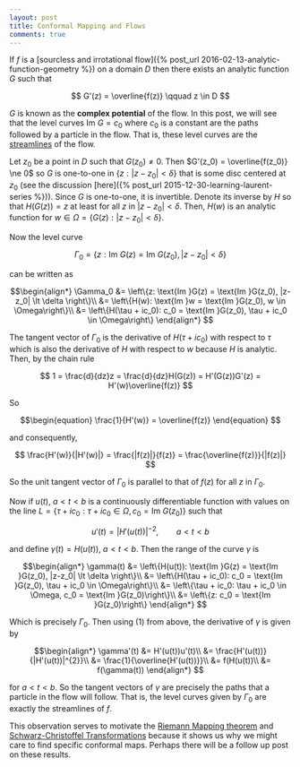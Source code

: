 ```yaml
---
layout: post
title: Conformal Mapping and Flows
comments: true
---
```


If $f$ is a [sourcless and irrotational flow]({% post_url 2016-02-13-analytic-function-geometry %}) on a domain $D$ then there exists an analytic function $G$ such that

$$
G'(z) = \overline{f(z)} \qquad z \in D
$$

$G$ is known as the **complex potential** of the flow. In this post, we will see that the level curves $\text{Im }G = c_0$ where $c_0$ is a constant are the paths followed by a particle in the flow. That is, these level curves are the [streamlines](https://en.wikipedia.org/wiki/Streamlines,_streaklines,_and_pathlines) of the flow.

Let $z_0$ be a point in $D$ such that $G(z_0) \ne 0$. Then $G'(z_0) = \overline{f(z_0)} \ne 0$ so $G$ is one-to-one in $\left\{ z : | z-z_0| \lt \delta \right\}$ that is some disc centered at $z_0$ (see the discussion [here]({% post_url 2015-12-30-learning-laurent-series %})). Since $G$ is one-to-one, it is invertible. Denote its inverse by $H$ so that $H(G(z)) = z$ at least for all $z$ in $|z-z_0| \lt \delta$. Then, $H(w)$ is an analytic function for $w \in \Omega = \left\{G(z) : |z - z_0 | \lt \delta\right\}$. 

Now the level curve

$$
\Gamma_0 = \left\{z: \text{Im }G(z) = \text{Im }G(z_0), |z-z_0| \lt \delta \right\}
$$

can be written as

$$\begin{align*}
\Gamma_0 &= \left\{z: \text{Im }G(z) = \text{Im }G(z_0), |z-z_0| \lt \delta \right\}\\
&= \left\{H(w): \text{Im }w = \text{Im }G(z_0), w \in \Omega\right\}\\
&=  \left\{H(\tau + ic_0): c_0 = \text{Im }G(z_0), \tau + ic_0 \in \Omega\right\}
\end{align*}
$$

The tangent vector of $\Gamma_0$ is the derivative of $H(\tau + ic_0)$ with respect to $\tau$ which is also the derivative of $H$ with respect to $w$ because $H$ is analytic. Then, by the chain rule

$$
1 = \frac{d}{dz}z = \frac{d}{dz}H(G(z)) = H'(G(z))G'(z) = H'(w)\overline{f(z)}
$$

So

$$\begin{equation}
\frac{1}{H'(w)} = \overline{f(z)} 
\end{equation}
$$

and consequently,

$$
\frac{H'(w)}{|H'(w)|} = \frac{|f(z)|}{f(z)} = \frac{\overline{f(z)}}{|f(z)|} 
$$

So the unit tangent vector of $\Gamma_0$ is parallel to that of $f(z)$ for all $z$ in $\Gamma_0$. 

Now if $u(t)$, $a \lt t \lt b$ is a continuously differentiable function with values on the line $L = \left\{\tau + ic_0: \tau + ic_0 \in \Omega, c_0 = \text{Im }G(z_0)\right\}$ such that

$$
u'(t) = \left|H'(u(t))\right|^{-2}, \qquad a \lt t \lt b
$$

and define $\gamma (t) = H(u(t))$, $a \lt t \lt b$. Then the range of the curve $\gamma$ is 

$$\begin{align*}
\gamma(t) &= \left\{H(u(t)): \text{Im }G(z) = \text{Im }G(z_0), |z-z_0| \lt \delta \right\}\\
&= \left\{H(\tau + ic_0): c_0 = \text{Im }G(z_0), \tau + ic_0 \in \Omega\right\}\\
&= \left\{\tau + ic_0:  \tau + ic_0 \in \Omega, c_0 =  \text{Im }G(z_0)\right\}\\
&=  \left\{z:  c_0 =  \text{Im }G(z_0)\right\}
\end{align*}
$$

Which is precisely $\Gamma_0$. Then using (1) from above, the derivative of $\gamma$ is given by

$$\begin{align*}
\gamma'(t) &= H'(u(t))u'(t)\\
&= \frac{H'(u(t))}{|H'(u(t))|^{2}}\\
&= \frac{1}{\overline{H'(u(t))}}\\
&= f(H(u(t))\\
&= f(\gamma(t))
\end{align*}
$$

for $a \lt t \lt b$. So the tangent vectors of $\gamma$ are precisely the paths that a particle in the flow will follow. That is, the level curves given by $\Gamma_0$ are exactly the streamlines of $f$. 

This observation serves to motivate the [Riemann Mapping theorem](https://en.wikipedia.org/wiki/Riemann_mapping_theorem) and  [Schwarz-Christoffel Transformations](https://en.wikipedia.org/wiki/Schwarz%E2%80%93Christoffel_mapping) because it shows us why we might care to find specific conformal maps. Perhaps there will be a follow up post on these results.